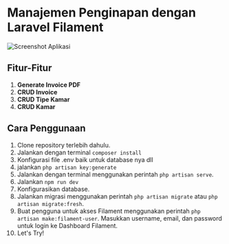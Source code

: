 # Manajemen Penginapan dengan Laravel Filament

![Screenshot Aplikasi](https://github.com/call-zull/Manajemen_Penginapan-Filament/assets/144131751/81af5a6c-c331-44e4-80cd-48b59e9e11d4)

## Fitur-Fitur

1. **Generate Invoice PDF**
2. **CRUD Invoice**
3. **CRUD Tipe Kamar**
4. **CRUD Kamar**

## Cara Penggunaan

1. Clone repository terlebih dahulu.
2. Jalankan dengan terminal `composer install`
3. Konfigurasi file .env baik untuk database nya dll
4. jalankan `php artisan key:generate`
5. Jalankan dengan terminal menggunakan perintah `php artisan serve`.
6. Jalankan `npm run dev`
7. Konfigurasikan database.
8. Jalankan migrasi menggunakan perintah `php artisan migrate` atau `php artisan migrate:fresh`.
9. Buat pengguna untuk akses Filament menggunakan perintah `php artisan make:filament-user`. Masukkan username, email, dan password untuk login ke Dashboard Filament.
10. Let's Try!
